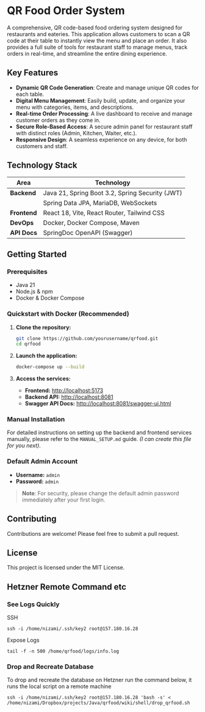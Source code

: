 # QR Food Order System

A comprehensive, QR code-based food ordering system designed for restaurants and eateries. This application allows customers to scan a QR code at their table to instantly view the menu and place an order. It also provides a full suite of tools for restaurant staff to manage menus, track orders in real-time, and streamline the entire dining experience.

## Key Features

- **Dynamic QR Code Generation**: Create and manage unique QR codes for each table.
- **Digital Menu Management**: Easily build, update, and organize your menu with categories, items, and descriptions.
- **Real-time Order Processing**: A live dashboard to receive and manage customer orders as they come in.
- **Secure Role-Based Access**: A secure admin panel for restaurant staff with distinct roles (Admin, Kitchen, Waiter, etc.).
- **Responsive Design**: A seamless experience on any device, for both customers and staff.

## Technology Stack

| Area      | Technology                                       |
|-----------|--------------------------------------------------|
| **Backend**   | Java 21, Spring Boot 3.2, Spring Security (JWT)  |
|           | Spring Data JPA, MariaDB, WebSockets             |
| **Frontend**  | React 18, Vite, React Router, Tailwind CSS       |
| **DevOps**    | Docker, Docker Compose, Maven                    |
| **API Docs**  | SpringDoc OpenAPI (Swagger)                      |

## Getting Started

### Prerequisites
- Java 21
- Node.js & npm
- Docker & Docker Compose

### Quickstart with Docker (Recommended)
1.  **Clone the repository:**
    ```bash
    git clone https://github.com/yourusername/qrfood.git
    cd qrfood
    ```

2.  **Launch the application:**
    ```bash
    docker-compose up --build
    ```

3.  **Access the services:**
    - **Frontend:** [http://localhost:5173](http://localhost:5173)
    - **Backend API:** [http://localhost:8081](http://localhost:8081)
    - **Swagger API Docs:** [http://localhost:8081/swagger-ui.html](http://localhost:8081/swagger-ui.html)

### Manual Installation
For detailed instructions on setting up the backend and frontend services manually, please refer to the `MANUAL_SETUP.md` guide. *(I can create this file for you next)*.

### Default Admin Account
-   **Username:** `admin`
-   **Password:** `admin`

> **Note**: For security, please change the default admin password immediately after your first login.

## Contributing
Contributions are welcome! Please feel free to submit a pull request.

## License
This project is licensed under the MIT License.

## Hetzner Remote Command etc

### See Logs Quickly

SSH
``` 
ssh -i /home/nizami/.ssh/key2 root@157.180.16.28
```

Expose Logs
```
tail -f -n 500 /home/qrfood/logs/info.log
```


### Drop and Recreate Database

To drop and recreate the database on Hetzner run the command below, it runs the local script on a remote machine
```
ssh -i /home/nizami/.ssh/key2 root@157.180.16.28 'bash -s' < /home/nizami/Dropbox/projects/Java/qrfood/wiki/shell/drop_qrfood.sh
```
